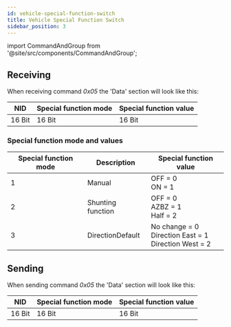 ```yaml
---
id: vehicle-special-function-switch
title: Vehicle Special Function Switch
sidebar_position: 3
---
```


import CommandAndGroup from '@site/src/components/CommandAndGroup';

<CommandAndGroup group="02" command="05"/>

## Receiving

When receiving command _0x05_ the 'Data' section will look like this:

| NID    | Special function mode | Special function value |
|--------|-----------------------|------------------------|
| 16 Bit | 16 Bit                | 16 Bit                 |


### Special function mode and values

| Special function mode | Description       | Special function value                                        |
|-----------------------|-------------------|---------------------------------------------------------------|
| 1                     | Manual            | OFF = 0<br/> ON = 1                                           |
| 2                     | Shunting function | OFF = 0<br/> AZBZ = 1<br/> Half = 2                           |
| 3                     | DirectionDefault  | No change = 0<br/> Direction East = 1<br/> Direction West = 2 |

## Sending

When sending command _0x05_ the 'Data' section will look like this:

| NID    | Special function mode | Special function value |
|--------|-----------------------|------------------------|
| 16 Bit | 16 Bit                | 16 Bit                 |

